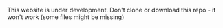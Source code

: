 This website is under development. Don't clone or download this repo - it won't work (some files might be missing)
